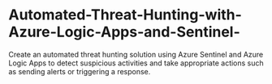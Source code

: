 # Automated-Threat-Hunting-with-Azure-Logic-Apps-and-Sentinel-
Create an automated threat hunting solution using Azure Sentinel and Azure Logic Apps to detect suspicious activities and take appropriate actions such as sending alerts or triggering a response.
